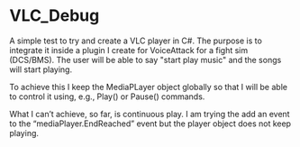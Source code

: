 # VLC_Debug
A simple test to try and create a VLC player in C#.
The purpose is to integrate it inside a plugin I create for VoiceAttack for a fight sim (DCS/BMS).
The user will be able to say "start play music" and the songs will start playing.

To achieve this I keep the MediaPLayer object globally so that I will be able to control it using, e.g., Play() or Pause() commands.

What I can’t achieve, so far, is continuous play. 
I am trying the add an event to the “mediaPlayer.EndReached” event but the player object does not keep playing.
 
